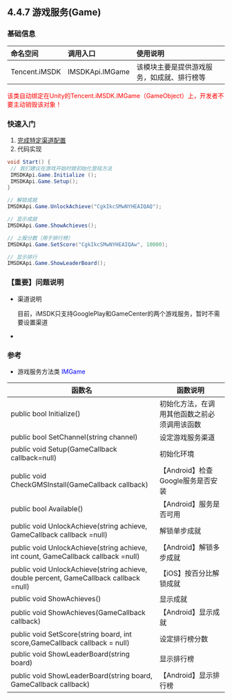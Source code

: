 ## 4.4.7 游戏服务(Game)

### 基础信息

| 命名空间 | 调用入口 |使用说明|
| :-- |:-- |:--|
| Tencent.iMSDK | IMSDKApi.IMGame |该模块主要是提供游戏服务，如成就、排行榜等|

<font color=red>该类自动绑定在Unity的Tencent.iMSDK.IMGame（GameObject）上，开发者不要主动销毁该对象！</font>


### 快速入门

1. [完成特定渠道配置](../../Channel/README.md)
2. 代码实现

```cs
void Start() {
 // 我们建议在游戏开始时就初始化登陆方法
 IMSDKApi.Game.Initialize ();
 IMSDKApi.Game.Setup();
}

// 解锁成就
IMSDKApi.Game.UnlockAchieve("CgkIkcSMwNYHEAIQAQ");

// 显示成就
IMSDKApi.Game.ShowAchieves();

// 上报分数（用于排行榜）
IMSDKApi.Game.SetScore("CgkIkcSMwNYHEAIQAw", 10000);

// 显示排行
IMSDKApi.Game.ShowLeaderBoard();

```

### 【重要】问题说明

* 渠道说明

    目前，iMSDK只支持GooglePlay和GameCenter的两个游戏服务，暂时不需要设置渠道
* 
    
### 参考

* 游戏服务方法类 <font color=blue>IMGame</font>

| 函数名 | 函数说明 |
| -- | -- |
| public bool Initialize() | 初始化方法，在调用其他函数之前必须调用该函数 |
| public bool SetChannel(string channel) | 设定游戏服务渠道 |
| public void Setup(GameCallback callback=null) | 初始化环境 |
| public void CheckGMSInstall(GameCallback callback) | 【Android】检查Google服务是否安装 |
| public bool Available() | 【Android】服务是否可用 |
| public void UnlockAchieve(string achieve, GameCallback callback =null) | 解锁单步成就 |
| public void UnlockAchieve(string achieve, int count, GameCallback callback =null) | 【Android】解锁多步成就 |
| public void UnlockAchieve(string achieve, double percent, GameCallback callback =null) | 【iOS】按百分比解锁成就 |
| public void ShowAchieves() | 显示成就 |
| public void ShowAchieves(GameCallback callback) | 【Android】显示成就 |
| public void SetScore(string board, int score,GameCallback callback = null) | 设定排行榜分数 |
| public void ShowLeaderBoard(string board) | 显示排行榜 | 
| public void ShowLeaderBoard(string board, GameCallback callback) | 【Android】显示排行榜 |




